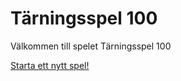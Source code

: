 Tärningsspel 100
==================

Välkommen till spelet Tärningsspel 100

[Starta ett nytt spel!](dice/init)
